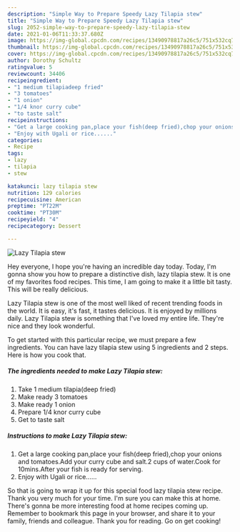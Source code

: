 ```yaml
---
description: "Simple Way to Prepare Speedy Lazy Tilapia stew"
title: "Simple Way to Prepare Speedy Lazy Tilapia stew"
slug: 2052-simple-way-to-prepare-speedy-lazy-tilapia-stew
date: 2021-01-06T11:33:37.680Z
image: https://img-global.cpcdn.com/recipes/13490978817a26c5/751x532cq70/lazy-tilapia-stew-recipe-main-photo.jpg
thumbnail: https://img-global.cpcdn.com/recipes/13490978817a26c5/751x532cq70/lazy-tilapia-stew-recipe-main-photo.jpg
cover: https://img-global.cpcdn.com/recipes/13490978817a26c5/751x532cq70/lazy-tilapia-stew-recipe-main-photo.jpg
author: Dorothy Schultz
ratingvalue: 5
reviewcount: 34406
recipeingredient:
- "1 medium tilapiadeep fried"
- "3 tomatoes"
- "1 onion"
- "1/4 knor curry cube"
- "to taste salt"
recipeinstructions:
- "Get a large cooking pan,place your fish(deep fried),chop your onions and tomatoes.Add your curry cube and salt.2 cups of water.Cook for 10mins.After your fish is ready for serving."
- "Enjoy with Ugali or rice......"
categories:
- Recipe
tags:
- lazy
- tilapia
- stew

katakunci: lazy tilapia stew 
nutrition: 129 calories
recipecuisine: American
preptime: "PT22M"
cooktime: "PT30M"
recipeyield: "4"
recipecategory: Dessert

---
```



![Lazy Tilapia stew](https://img-global.cpcdn.com/recipes/13490978817a26c5/751x532cq70/lazy-tilapia-stew-recipe-main-photo.jpg)

Hey everyone, I hope you're having an incredible day today. Today, I'm gonna show you how to prepare a distinctive dish, lazy tilapia stew. It is one of my favorites food recipes. This time, I am going to make it a little bit tasty. This will be really delicious.



Lazy Tilapia stew is one of the most well liked of recent trending foods in the world. It is easy, it's fast, it tastes delicious. It is enjoyed by millions daily. Lazy Tilapia stew is something that I've loved my entire life. They're nice and they look wonderful.


To get started with this particular recipe, we must prepare a few ingredients. You can have lazy tilapia stew using 5 ingredients and 2 steps. Here is how you cook that.

<!--inarticleads1-->

##### The ingredients needed to make Lazy Tilapia stew:

1. Take 1 medium tilapia(deep fried)
1. Make ready 3 tomatoes
1. Make ready 1 onion
1. Prepare 1/4 knor curry cube
1. Get to taste salt




<!--inarticleads2-->

##### Instructions to make Lazy Tilapia stew:

1. Get a large cooking pan,place your fish(deep fried),chop your onions and tomatoes.Add your curry cube and salt.2 cups of water.Cook for 10mins.After your fish is ready for serving.
1. Enjoy with Ugali or rice......




So that is going to wrap it up for this special food lazy tilapia stew recipe. Thank you very much for your time. I'm sure you can make this at home. There's gonna be more interesting food at home recipes coming up. Remember to bookmark this page in your browser, and share it to your family, friends and colleague. Thank you for reading. Go on get cooking!
